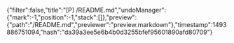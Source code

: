 {"filter":false,"title":"[P] /README.md","undoManager":{"mark":-1,"position":-1,"stack":[]},"preview":{"path":"/README.md","previewer":"preview.markdown"},"timestamp":1493886751094,"hash":"da39a3ee5e6b4b0d3255bfef95601890afd80709"}